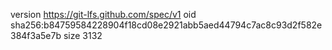 version https://git-lfs.github.com/spec/v1
oid sha256:b84759584228904f18cd08e2921abb5aed44794c7ac8c93d2f582e384f3a5e7b
size 3132
